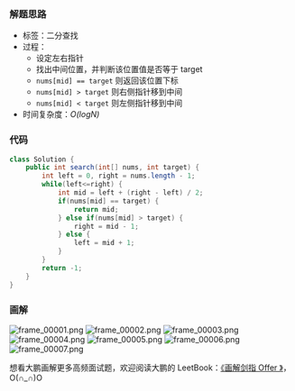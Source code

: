 ### 解题思路

- 标签：二分查找
- 过程：
  - 设定左右指针
  - 找出中间位置，并判断该位置值是否等于 target
  - `nums[mid] == target` 则返回该位置下标
  - `nums[mid] > target` 则右侧指针移到中间
  - `nums[mid] < target` 则左侧指针移到中间
- 时间复杂度：*O(logN)*

### 代码

```Java []
class Solution {
    public int search(int[] nums, int target) {
        int left = 0, right = nums.length - 1;
        while(left<=right) {
            int mid = left + (right - left) / 2;
            if(nums[mid] == target) {
                return mid;
            } else if(nums[mid] > target) {
                right = mid - 1;
            } else {
                left = mid + 1;
            }
        }
        return -1;
    }
}
```

### 画解

 ![frame_00001.png](https://pic.leetcode-cn.com/dfa84c120b44d64a9dbdc29f4fc659c4210365c5c03291039c3b1b10df80ac0f-frame_00001.png) ![frame_00002.png](https://pic.leetcode-cn.com/6955159a1a4c167f97955f66abd61e20861089e008dd86b26dc350677fc01a3e-frame_00002.png) ![frame_00003.png](https://pic.leetcode-cn.com/4ec5f9bacd8eda5ec91fb59fe2d937f792dc26a693db57130df010def1a8c859-frame_00003.png) ![frame_00004.png](https://pic.leetcode-cn.com/ca35b04c780fbb06fc640b180932acdfb4d9f58327c4018b59714dfc7cdda6bb-frame_00004.png) ![frame_00005.png](https://pic.leetcode-cn.com/9a153c4da08093f29c52b02c171b67dce8a27ddabba99545e4923d0589132250-frame_00005.png) ![frame_00006.png](https://pic.leetcode-cn.com/506b8c5a1fd8cb3d740e75e5274360bb1d90bff0d41c5850eec78a5480425b23-frame_00006.png) ![frame_00007.png](https://pic.leetcode-cn.com/277fb8c85cd3794e436b0be2470d12b3581cfbedfbc5512d76cc62e7f68cfc99-frame_00007.png) 

想看大鹏画解更多高频面试题，欢迎阅读大鹏的 LeetBook：[《画解剑指 Offer 》](https://leetcode-cn.com/leetbook/detail/illustrate-lcof/)，O(∩_∩)O